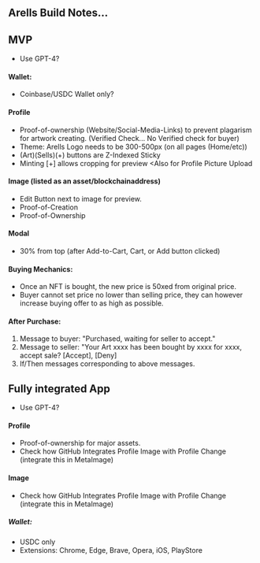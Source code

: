 ## Arells Build Notes...

## MVP

- Use GPT-4?

#### Wallet: 
- Coinbase/USDC Wallet only?

#### Profile
- Proof-of-ownership (Website/Social-Media-Links) to prevent plagarism for artwork creating. (Verified Check... No Verified check for buyer)
- Theme: Arells Logo needs to be 300-500px (on all pages (Home/etc))
- (Art)(Sells)(+) buttons are Z-Indexed Sticky
- Minting [+] allows cropping for preview <Also for Profile Picture Upload

#### Image (listed as an asset/blockchainaddress)
- Edit Button next to image for preview.
- Proof-of-Creation
- Proof-of-Ownership

#### Modal
- 30% from top (after Add-to-Cart, Cart, or Add button clicked)

#### Buying Mechanics:
- Once an NFT is bought, the new price is 50xed from original price.
- Buyer cannot set price no lower than selling price, they can however increase buying offer to as high as possible.

#### After Purchase:
 1. Message to buyer: "Purchased, waiting for seller to accept."
 2. Message to seller: "Your Art xxxx has been bought by xxxx for xxxx, accept sale? [Accept], [Deny]
 3. If/Then messages corresponding to above messages. 

## Fully integrated App

- Use GPT-4?

#### Profile
- Proof-of-ownership for major assets.
- Check how GitHub Integrates Profile Image with Profile Change (integrate this in MetaImage)

#### Image
- Check how GitHub Integrates Profile Image with Profile Change (integrate this in MetaImage)

##### Wallet:
- USDC only
- Extensions: Chrome, Edge, Brave, Opera, iOS, PlayStore
